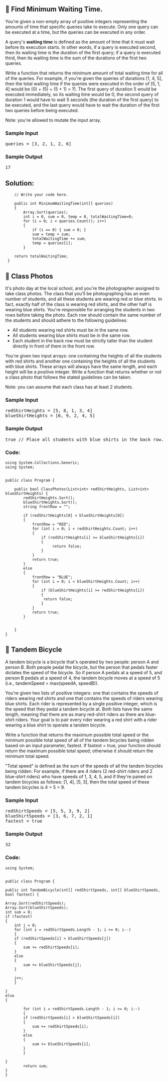 
## 🧐 Find Minimum Waiting Time.

<div  ae-workspace-dark"><div class="html">
<p>
  You're given a non-empty array of positive integers representing the amounts
  of time that specific queries take to execute. Only one query can be executed
  at a time, but the queries can be executed in any order.
</p>
<p>
  A query's <b>waiting time</b> is defined as the amount of time that it must
  wait before its execution starts. In other words, if a query is executed
  second, then its waiting time is the duration of the first query; if a query
  is executed third, then its waiting time is the sum of the durations of the
  first two queries.
</p>
<p>
  Write a function that returns the minimum amount of total waiting time for all
  of the queries. For example, if you're given the queries of durations
  <span>[1, 4, 5]</span>, then the total waiting time if the queries were
  executed in the order of <span>[5, 1, 4]</span> would be
  <span>(0) + (5) + (5 + 1) = 11</span>. The first query of duration
  <span>5</span> would be executed immediately, so its waiting time would be
  <span>0</span>, the second query of duration <span>1</span> would have to wait
  <span>5</span> seconds (the duration of the first query) to be executed, and
  the last query would have to wait the duration of the first two queries before
  being executed.
</p>
<p>Note: you're allowed to mutate the input array.</p>
<h3>Sample Input</h3>
<pre><span class="CodeEditor-promptParameter">queries</span> = [3, 2, 1, 2, 6]
</pre>
<h3>Sample Output</h3>
<pre>17
</pre>
</div></div>

## Solution: 

		// Write your code here.

       	public int MinimumWaitingTime(int[] queries) 
        {
            Array.Sort(queries);
            int i = 0, sum = 0, temp = 0, totalWaitingTime=0;
            for (i = 0; i < queries.Count(); i++)
            {
                if (i == 0) { sum = 0; }
                sum = temp + sum;
                totalWaitingTime += sum;
                temp = queries[i];
            }
     
		return totalWaitingTime;
	 }






## 🧐 Class Photos
<p>
  It's photo day at the local school, and you're the photographer assigned to
  take class photos. The class that you'll be photographing has an even number
  of students, and all these students are wearing red or blue shirts. In fact,
  exactly half of the class is wearing red shirts, and the other half is wearing
  blue shirts. You're responsible for arranging the students in two rows before
  taking the photo. Each row should contain the same number of the students and
  should adhere to the following guidelines:
</p>
<ul>
  <li>All students wearing red shirts must be in the same row.</li>
  <li>All students wearing blue shirts must be in the same row.</li>
  <li>
    Each student in the back row must be strictly taller than the student
    directly in front of them in the front row.
  </li>
</ul>
<p>
  You're given two input arrays: one containing the heights of all the students
  with red shirts and another one containing the heights of all the students
  with blue shirts. These arrays will always have the same length, and each
  height will be a positive integer. Write a function that returns whether or
  not a class photo that follows the stated guidelines can be taken.
</p>
<p>Note: you can assume that each class has at least 2 students.</p>
<h3>Sample Input</h3>
<pre><span class="CodeEditor-promptParameter">redShirtHeights</span> = [5, 8, 1, 3, 4]
<span class="CodeEditor-promptParameter">blueShirtHeights</span> = [6, 9, 2, 4, 5]
</pre>
<h3>Sample Output</h3>
<pre>true <span class="CodeEditor-promptComment">// Place all students with blue shirts in the back row.</span>
</pre>

<h3>Code:</h3>

	using System.Collections.Generic;
	using System;


	public class Program {

		public bool ClassPhotos(List<int> redShirtHeights, List<int> blueShirtHeights) {
			redShirtHeights.Sort();
			blueShirtHeights.Sort();
			string frontRow = "";

			if (redShirtHeights[0] < blueShirtHeights[0])
			{
				frontRow = "RED";
				for (int i = 0; i < redShirtHeights.Count; i++)
				{
					if (redShirtHeights[i] >= blueShirtHeights[i])
					{
						 return false;
					}
				}
				return true;
			}
			else 
			{
				frontRow = "BLUE";
				for (int i = 0; i < blueShirtHeights.Count; i++)
				{
					if (blueShirtHeights[i] >= redShirtHeights[i])
					{
					 return false;
					}
				}
				return true;
			}


		}
	}






## 🧐 Tandem Bicycle

<p>
  A tandem bicycle is a bicycle that's operated by two people: person A and
  person B. Both people pedal the bicycle, but the person that pedals faster
  dictates the speed of the bicycle. So if person A pedals at a speed of
  <span>5</span>, and person B pedals at a speed of <span>4</span>, the tandem
  bicycle moves at a speed of <span>5</span> (i.e.,
  <span>tandemSpeed = max(speedA, speedB)</span>).
</p>
<p>
  You're given two lists of positive integers: one that contains the speeds of
  riders wearing red shirts and one that contains the speeds of riders wearing
  blue shirts. Each rider is represented by a single positive integer, which is
  the speed that they pedal a tandem bicycle at. Both lists have the same
  length, meaning that there are as many red-shirt riders as there are
  blue-shirt riders. Your goal is to pair every rider wearing a red shirt with a
  rider wearing a blue shirt to operate a tandem bicycle.
</p>
<p>
  Write a function that returns the maximum possible total speed or the minimum
  possible total speed of all of the tandem bicycles being ridden based on an
  input parameter, <span>fastest</span>. If <span>fastest = true</span>, your
  function should return the maximum possible total speed; otherwise it should
  return the minimum total speed.
</p>
<p>
  "Total speed" is defined as the sum of the speeds of all the tandem bicycles
  being ridden. For example, if there are 4 riders (2 red-shirt riders and 2
  blue-shirt riders) who have speeds of <span>1, 3, 4, 5</span>, and if they're
  paired on tandem bicycles as follows: <span>[1, 4], [5, 3]</span>, then the
  total speed of these tandem bicycles is <span>4 + 5 = 9</span>.
</p>
<h3>Sample Input</h3>
<pre><span class="CodeEditor-promptParameter">redShirtSpeeds</span> = [5, 5, 3, 9, 2]
<span class="CodeEditor-promptParameter">blueShirtSpeeds</span> = [3, 6, 7, 2, 1] 
<span class="CodeEditor-promptParameter">fastest</span> = true
</pre>
<h3>Sample Output</h3>
<pre>32
</pre>

<h3>Code:</h3>

	using System;


	public class Program {

	public int TandemBicycle(int[] redShirtSpeeds, int[] blueShirtSpeeds, bool fastest) {

	Array.Sort(redShirtSpeeds);
	Array.Sort(blueShirtSpeeds);
	int sum = 0;
	if (fastest)
	{
	    int j = 0;
	    for (int i = redShirtSpeeds.Length - 1; i >= 0; i--)
	    {
		if (redShirtSpeeds[i] > blueShirtSpeeds[j])
		{
		    sum += redShirtSpeeds[i];
		}
		else
		{
		    sum += blueShirtSpeeds[j];
		}

		j++;
	    }

	}
	else
	{

		    for (int i = redShirtSpeeds.Length - 1; i >= 0; i--)
		    {
			if (redShirtSpeeds[i] > blueShirtSpeeds[i])
			{
			    sum += redShirtSpeeds[i];
			}
			else
			{
			    sum += blueShirtSpeeds[i];
			}        
		    }   

	}
			return sum;
	}
	}



